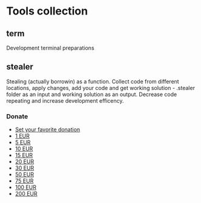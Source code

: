 # Tools collection

## term
Development terminal preparations

## stealer
Stealing (actually borrowin) as a function. Collect code from different locations, apply changes, add your code and get working solution - .stealer folder as an input and working solution as an output.
Decrease code repeating and increase development efficency.

### Donate

* [Set your favorite donation](https://www.paypal.me/imretabur "Donate any amount")
* [1 EUR](https://www.paypal.me/imretabur/1 "Donate 1 EUR")
* [5 EUR](https://www.paypal.me/imretabur/5 "Donate 5 EUR")
* [10 EUR](https://www.paypal.me/imretabur/10 "Donate 10 EUR")
* [15 EUR](https://www.paypal.me/imretabur/15 "Donate 15 EUR")
* [20 EUR](https://www.paypal.me/imretabur/20 "Donate 20 EUR")
* [30 EUR](https://www.paypal.me/imretabur/30 "Donate 30 EUR")
* [50 EUR](https://www.paypal.me/imretabur/50 "Donate 50 EUR")
* [75 EUR](https://www.paypal.me/imretabur/75 "Donate 75 EUR")
* [100 EUR](https://www.paypal.me/imretabur/100 "Donate 100 EUR")
* [200 EUR](https://www.paypal.me/imretabur/200 "Donate 200 EUR")